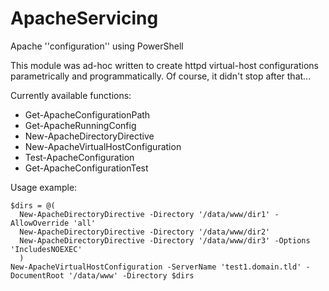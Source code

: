 # ApacheServicing
Apache ''configuration'' using PowerShell

This module was ad-hoc written to create httpd virtual-host configurations parametrically and programmatically.
Of course, it didn't stop after that...

Currently available functions:
- Get-ApacheConfigurationPath
- Get-ApacheRunningConfig
- New-ApacheDirectoryDirective
- New-ApacheVirtualHostConfiguration
- Test-ApacheConfiguration
- Get-ApacheConfigurationTest

Usage example:
```
$dirs = @(
  New-ApacheDirectoryDirective -Directory '/data/www/dir1' -AllowOverride 'all'
  New-ApacheDirectoryDirective -Directory '/data/www/dir2' 
  New-ApacheDirectoryDirective -Directory '/data/www/dir3' -Options 'IncludesNOEXEC'
  )
New-ApacheVirtualHostConfiguration -ServerName 'test1.domain.tld' -DocumentRoot '/data/www' -Directory $dirs
```
